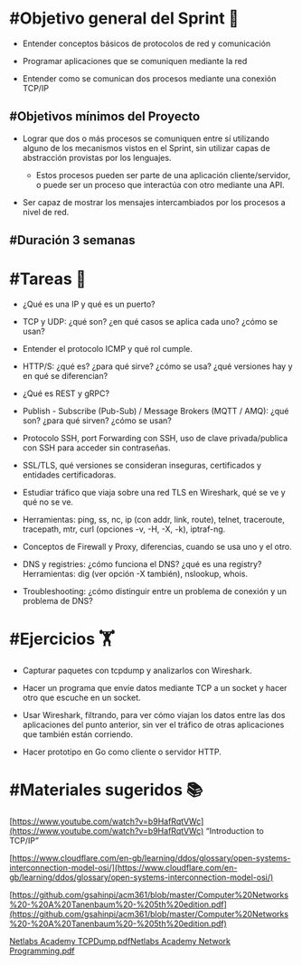 # #Objetivo general del Sprint **🥇**

- Entender conceptos básicos de protocolos de red y comunicación
    
- Programar aplicaciones que se comuniquen mediante la red
    
- Entender como se comunican dos procesos mediante una conexión TCP/IP
    

## #Objetivos mínimos del Proyecto

- Lograr que dos o más procesos se comuniquen entre sí utilizando alguno de los mecanismos vistos en el Sprint, sin utilizar capas de abstracción provistas por los lenguajes.
    
    - Estos procesos pueden ser parte de una aplicación cliente/servidor, o puede ser un proceso que interactúa con otro mediante una API.
        
- Ser capaz de mostrar los mensajes intercambiados por los procesos a nivel de red.
    

## #Duración 3 semanas

# #Tareas **📝**

- ¿Qué es una IP y qué es un puerto?
    
- TCP y UDP: ¿qué son? ¿en qué casos se aplica cada uno? ¿cómo se usan?
    
- Entender el protocolo ICMP y qué rol cumple.
    
- HTTP/S: ¿qué es? ¿para qué sirve? ¿cómo se usa? ¿qué versiones hay y en qué se diferencian?
    
- ¿Qué es REST y gRPC?
    
- Publish - Subscribe (Pub-Sub) / Message Brokers (MQTT / AMQ): ¿qué son? ¿para qué sirven? ¿cómo se usan?
    
- Protocolo SSH, port Forwarding con SSH, uso de clave privada/publica con SSH para acceder sin contraseñas.
    
- SSL/TLS, qué versiones se consideran inseguras, certificados y entidades certificadoras.
    
- Estudiar tráfico que viaja sobre una red TLS en Wireshark, qué se ve y qué no se ve.
    
- Herramientas: ping, ss, nc, ip (con addr, link, route), telnet, traceroute, tracepath, mtr, curl (opciones -v, -H, -X, -k), iptraf-ng.
    
- Conceptos de Firewall y Proxy, diferencias, cuando se usa uno y el otro.
    
- DNS y registries: ¿cómo funciona el DNS? ¿qué es una registry? Herramientas: dig (ver opción -X también), nslookup, whois.
    
- Troubleshooting: ¿cómo distinguir entre un problema de conexión y un problema de DNS?
    

# #Ejercicios **🏋️**

- Capturar paquetes con tcpdump y analizarlos con Wireshark.
    
- Hacer un programa que envíe datos mediante TCP a un socket y hacer otro que escuche en un socket.
    
- Usar Wireshark, filtrando, para ver cómo viajan los datos entre las dos aplicaciones del punto anterior, sin ver el tráfico de otras aplicaciones que también están corriendo.
    
- Hacer prototipo en Go como cliente o servidor HTTP.
    

# #Materiales sugeridos **📚**

[https://www.youtube.com/watch?v=b9HafRqtVWc](https://www.youtube.com/watch?v=b9HafRqtVWc) “Introduction to TCP/IP”

[https://www.cloudflare.com/en-gb/learning/ddos/glossary/open-systems-interconnection-model-osi/](https://www.cloudflare.com/en-gb/learning/ddos/glossary/open-systems-interconnection-model-osi/)

[https://github.com/gsahinpi/acm361/blob/master/Computer%20Networks%20-%20A%20Tanenbaum%20-%205th%20edition.pdf](https://github.com/gsahinpi/acm361/blob/master/Computer%20Networks%20-%20A%20Tanenbaum%20-%205th%20edition.pdf)

[Netlabs Academy TCPDump.pdf](/api/attachments.redirect?id=cb33d962-e5f0-4412-aff8-5c669e93efad)[Netlabs Academy Network Programming.pdf](/api/attachments.redirect?id=0481e712-233c-488c-a8ef-4a13acc169e2)